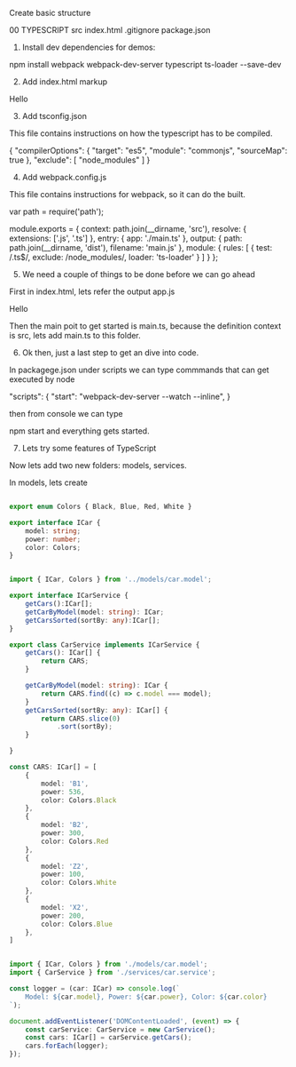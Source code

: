 Create basic structure

00 TYPESCRIPT
src 
index.html
.gitignore
package.json

1. Install dev dependencies for demos:

npm install webpack webpack-dev-server typescript ts-loader --save-dev

2. Add index.html markup

<!doctype html>

<html lang="en">
<head>
  <meta charset="utf-8">
</head>

<body>

  <div>Hello</div>
  <script></script>
</body>
</html>

3. Add tsconfig.json

This file contains instructions on how the typescript has to be compiled.

{
    "compilerOptions": {
        "target": "es5",
        "module": "commonjs",
        "sourceMap": true
    },
    "exclude": [
        "node_modules"
    ]
}

4. Add webpack.config.js 

This file contains instructions for webpack, so it can do the built.

var path = require('path');

module.exports = {
    context: path.join(__dirname, 'src'),
    resolve: {
        extensions: ['.js', '.ts']
    },
    entry: {
        app: './main.ts'
    },
    output: {
        path: path.join(__dirname, 'dist'),
        filename: 'main.js'
    },
    module: {
        rules: [
            {
                test: /\.ts$/,
                exclude: /node_modules/,
                loader: 'ts-loader'
            }
        ]
    }
};

5. We need a couple of things to be done before we can go ahead

First in index.html, lets refer the output app.js

<!doctype html>

<html lang="en">
<head>
  <meta charset="utf-8">
</head>

<body>

  <div>Hello</div>
  <script src="main.js"></script>
</body>
</html>

Then the main poit to get started is main.ts, because the definition context is src, lets
add main.ts to this folder.

6. Ok then, just a last step to get an dive into code. 

In packagege.json under scripts we can type commmands that can get executed by node

"scripts": {
    "start": "webpack-dev-server --watch --inline",
}

then from console we can type 

npm start and everything gets started.

7. Lets try some features of TypeScript

Now lets  add two new folders: models, services. 

In models, lets create 

```typescript car.model.ts 

export enum Colors { Black, Blue, Red, White }

export interface ICar {
    model: string;
    power: number;
    color: Colors;
}
```

```typescript car.service.ts

import { ICar, Colors } from '../models/car.model';

export interface ICarService {
    getCars():ICar[];
    getCarByModel(model: string): ICar;
    getCarsSorted(sortBy: any):ICar[];
}

export class CarService implements ICarService {
    getCars(): ICar[] {
        return CARS;
    }

    getCarByModel(model: string): ICar {
        return CARS.find((c) => c.model === model);
    }
    getCarsSorted(sortBy: any): ICar[] {
        return CARS.slice(0)
            .sort(sortBy);
    }

}

const CARS: ICar[] = [
    {
        model: 'B1',
        power: 536,
        color: Colors.Black
    },
    {
        model: 'B2',
        power: 300,
        color: Colors.Red
    },
    {
        model: 'Z2',
        power: 100,
        color: Colors.White
    },
    {
        model: 'X2',
        power: 200,
        color: Colors.Blue
    },
]
```

```typescript main.ts

import { ICar, Colors } from './models/car.model';
import { CarService } from './services/car.service';

const logger = (car: ICar) => console.log(`
    Model: ${car.model}, Power: ${car.power}, Color: ${car.color}
`); 

document.addEventListener('DOMContentLoaded', (event) => {
    const carService: CarService = new CarService();
    const cars: ICar[] = carService.getCars();
    cars.forEach(logger);
});
```